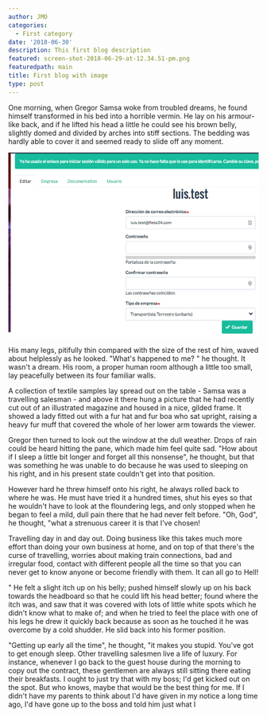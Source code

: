 ```yaml
---
author: JMO
categories:
  - First category
date: '2018-06-30'
description: This first blog description
featured: screen-shot-2018-06-29-at-12.34.51-pm.png
featuredpath: main
title: First blog with image
type: post
---
```

One morning, when Gregor Samsa woke from troubled dreams, he found himself transformed in his bed into a horrible vermin. He lay on his armour-like back, and if he lifted his head a little he could see his brown belly, slightly domed and divided by arches into stiff sections. The bedding was hardly able to cover it and seemed ready to slide off any moment.

![null](/site/static/img/main/screen-shot-2018-06-29-at-12.34.51-pm.png)

His many legs, pitifully thin compared with the size of the rest of him, waved about helplessly as he looked. "What's happened to me? " he thought. It wasn't a dream. His room, a proper human room although a little too small, lay peacefully between its four familiar walls.

A collection of textile samples lay spread out on the table - Samsa was a travelling salesman - and above it there hung a picture that he had recently cut out of an illustrated magazine and housed in a nice, gilded frame. It showed a lady fitted out with a fur hat and fur boa who sat upright, raising a heavy fur muff that covered the whole of her lower arm towards the viewer.

Gregor then turned to look out the window at the dull weather. Drops of rain could be heard hitting the pane, which made him feel quite sad. "How about if I sleep a little bit longer and forget all this nonsense", he thought, but that was something he was unable to do because he was used to sleeping on his right, and in his present state couldn't get into that position.

However hard he threw himself onto his right, he always rolled back to where he was. He must have tried it a hundred times, shut his eyes so that he wouldn't have to look at the floundering legs, and only stopped when he began to feel a mild, dull pain there that he had never felt before. "Oh, God", he thought, "what a strenuous career it is that I've chosen!

Travelling day in and day out. Doing business like this takes much more effort than doing your own business at home, and on top of that there's the curse of travelling, worries about making train connections, bad and irregular food, contact with different people all the time so that you can never get to know anyone or become friendly with them. It can all go to Hell!

" He felt a slight itch up on his belly; pushed himself slowly up on his back towards the headboard so that he could lift his head better; found where the itch was, and saw that it was covered with lots of little white spots which he didn't know what to make of; and when he tried to feel the place with one of his legs he drew it quickly back because as soon as he touched it he was overcome by a cold shudder. He slid back into his former position.

"Getting up early all the time", he thought, "it makes you stupid. You've got to get enough sleep. Other travelling salesmen live a life of luxury. For instance, whenever I go back to the guest house during the morning to copy out the contract, these gentlemen are always still sitting there eating their breakfasts. I ought to just try that with my boss; I'd get kicked out on the spot. But who knows, maybe that would be the best thing for me. If I didn't have my parents to think about I'd have given in my notice a long time ago, I'd have gone up to the boss and told him just what I
